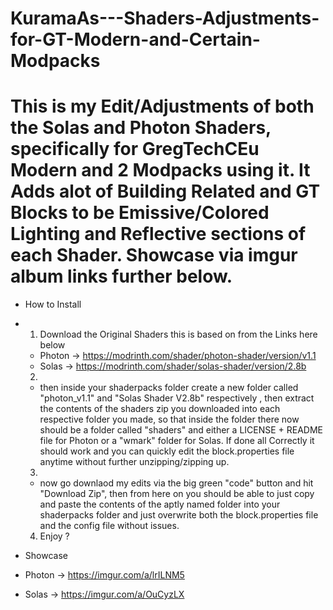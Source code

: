 # KuramaAs---Shaders-Adjustments-for-GT-Modern-and-Certain-Modpacks



#   This is my Edit/Adjustments of both the Solas and Photon Shaders, specifically for GregTechCEu Modern and 2 Modpacks using it. It Adds alot of Building Related and GT Blocks to be Emissive/Colored Lighting and Reflective sections of each Shader. Showcase via imgur album links further below.

- How to Install

- 1. Download the Original Shaders this is based on from the Links here below

    - Photon -> https://modrinth.com/shader/photon-shader/version/v1.1
    - Solas  -> https://modrinth.com/shader/solas-shader/version/2.8b
 
  2.  
    - then inside your shaderpacks folder create a new folder called "photon_v1.1" and "Solas Shader V2.8b" respectively , then extract the contents of the shaders zip you downloaded into each respective folder you made, so that inside the folder there now should be a folder called "shaders" and either a LICENSE + README file for Photon or a "wmark" folder for Solas. If done all Correctly it should work and you can quickly edit the block.properties file anytime without further unzipping/zipping up.

  3.
    - now go downlaod my edits via the big green "code" button and hit "Download Zip", then from here on you should be able to just copy and paste the contents of the aptly named folder into your shaderpacks folder and just overwrite both the block.properties file and the config file without issues.

  4. Enjoy ?



- Showcase

- Photon -> https://imgur.com/a/lrILNM5

- Solas  -> https://imgur.com/a/OuCyzLX
